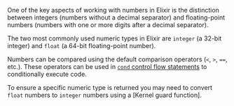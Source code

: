 One of the key aspects of working with numbers in Elixir is the distinction between integers (numbers without a decimal separator) and floating-point numbers (numbers with one or more digits after a decimal separator).

The two most commonly used numeric types in Elixir are `integer` (a 32-bit integer) and `float` (a 64-bit floating-point number).

Numbers can be compared using the default comparison operators (`<`, `>`, `==`, etc.). These operators can be used in [`cond` control flow statements][cond-control-flow] to conditionally execute code.

To ensure a specific numeric type is returned you may need to convert `float` numbers to `integer` numbers using a [Kernel guard function].

[cond-control-flow]: https://elixir-lang.org/getting-started/case-cond-and-if.html#cond
[kernel-guards]: https://hexdocs.pm/elixir/Kernel.html#guards
